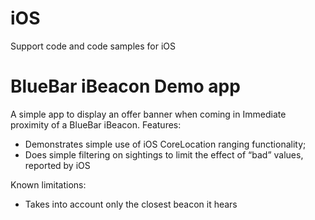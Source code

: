 iOS
===

Support code and code samples for iOS

BlueBar iBeacon Demo app
==========================================
A simple app to display an offer banner when coming in Immediate proximity of a BlueBar iBeacon.
Features:
- Demonstrates simple use of iOS CoreLocation ranging functionality;
- Does simple filtering on sightings to limit the effect of “bad” values, reported by iOS

Known limitations:
- Takes into account only the closest beacon it hears